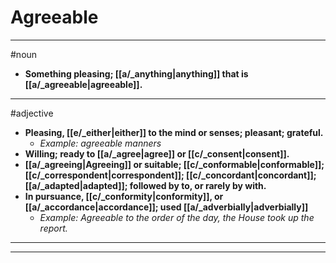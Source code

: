 # Agreeable
---
#noun
- **Something pleasing; [[a/_anything|anything]] that is [[a/_agreeable|agreeable]].**
---
#adjective
- **Pleasing, [[e/_either|either]] to the mind or senses; pleasant; grateful.**
	- _Example: agreeable manners_
- **Willing; ready to [[a/_agree|agree]] or [[c/_consent|consent]].**
- **[[a/_agreeing|Agreeing]] or suitable; [[c/_conformable|conformable]]; [[c/_correspondent|correspondent]]; [[c/_concordant|concordant]]; [[a/_adapted|adapted]]; followed by to, or rarely by with.**
- **In pursuance, [[c/_conformity|conformity]], or [[a/_accordance|accordance]]; used [[a/_adverbially|adverbially]]**
	- _Example: Agreeable to the order of the day, the House took up the report._
---
---

